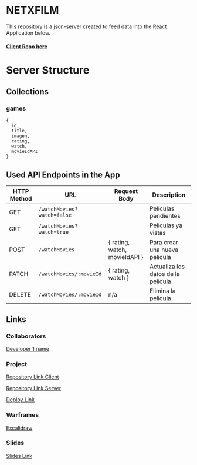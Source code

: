 

# NETXFILM

This repository is a [json-server](https://github.com/typicode/json-server) created to feed data into the React Application below.

#### [Client Repo here](www.your-github-url-here.com)

# Server Structure

## Collections

### games

```watchMovies
{
  id,
  title,
  imagen,
  rating,
  watch,
  movieIdAPI
}
```


## Used API Endpoints in the App

| HTTP Method | URL                         | Request Body                 | Description                                                    |
| ----------- | --------------------------- | ---------------------------- | -------------------------------------------------------------- |
| GET         | `/watchMovies?watch=false`  |                              | Películas pendientes                                           |
| GET         | `/watchMovies?watch=true`   |                              | Películas ya vistas                                            |
| POST        | `/watchMovies`              | { rating, watch, movieIdAPI }| Para crear una nueva película                                  |
| PATCH       | `/watchMovies/:movieId`     |   { rating, watch }          | Actualiza los datos de la película                             |
| DELETE      | `/watchMovies/:movieId`     |             n/a              | Elimina la película                                            |

 
## Links

### Collaborators

[Developer 1 name](https://github.com/JuanMarin129)


### Project

[Repository Link Client](https://github.com/JuanMarin129/netxfilm-client)

[Repository Link Server](https://github.com/JuanMarin129/netxfilm-server)

[Deploy Link](https://nextfilmproject.netlify.app/)

### Warframes
[Excalidraw](https://excalidraw.com/#json=EOUzN4sBX_ND6iVEVN0Hf,capii3bCfSZ-X7A40CTMbA)

### Slides

[Slides Link](https://docs.google.com/presentation/d/1vJuX_MjmYOzZiOJfmLiWf85LpBFUTQD6dRE_HTiFxuc/edit?usp=sharing)
